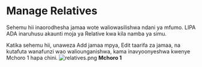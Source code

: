 # Manage Relatives
Sehemu hii inaorodhesha jamaa wote waliowasilishwa ndani ya mfumo. LIPA ADA inaruhusu akaunti moja ya Relative kwa kila namba ya simu.

Katika sehemu hii, unaweza Add jamaa mpya, Edit taarifa za jamaa, na kutafuta wanafunzi wao waliounganishwa, kama inavyoonyeshwa kwenye Mchoro 1 hapa chini.
![relatives.png](relatives.png) **Mchoro 1**